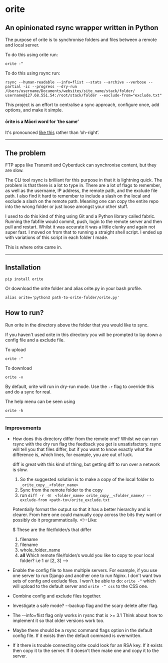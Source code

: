 # orite 
## An opinionated rsync wrapper written in Python

The purpose of orite is to synchronise folders and files between a remote and local server.

To do this using orite run:

    orite -^ 

To do this using rsync run:

    rsync --human-readable --info=flist --stats --archive --verbose --partial -ic --progress --dry-run /Users/username/Documents/websites/site_name/stack/folder/ username@127.68.551.54:/root/stack/folder --exclude-from="exclude.txt"

This project is an effort to centralise a sync approach, configure once, add options, and make it simple.

#### ōrite is a Māori word for ʻthe same’
It's pronounced [like this](https://s3.amazonaws.com/media.tewhanake.maori.nz/dictionary/4802.mp3) rather than ‘oh-right’.

***

## The problem

FTP apps like Transmit and Cyberduck can synchronise content, but they are slow.

The CLI tool rsync is brilliant for this purpose in that it is lightning quick. The problem is that there is a lot to type in. There are a lot of flags to remember, as well as the username, IP address, the remote path, and the exclude file path. I also find it hard to remember to include a slash on the local and exclude a slash on the remote path. Meaning one can copy the entire repo into the wrong folder or just loose amongst your other stuff.

I used to do this kind of thing using Git and a Python library called fabric. Running the fabfile would commit, push, login to the remote server and then pull and restart. Whilst it was accurate it was a little clunky and again not super fast. I moved on from that to running a straight shell script. I ended up with variations of this script in each folder I made. 

This is where orite came in.

***

## Installation

    pip install orite

Or download the orite folder and alias orite.py in your bash profile.

    alias orite='python3 path-to-orite-folder/orite.py'


## How to run?
Run orite in the directory above the folder that you would like to sync.

If you haven't used orite in this directory you will be prompted to lay down a config file and a exclude file.

To upload

    orite -^ 

To download

    orite -v

By default, orite will run in dry-run mode. Use the `-r` flag to override this and do a sync for real.

The help menu can be seen using

    orite -h

***

### Improvements
* How does this directory differ from the remote one?
    Whilst we can run rsync with the dry run flag the feedback you get is unsatisfactory. rsync will tell you that files differ, but if you want to know exactly what the difference is, which lines, for example, you are out of luck.

    diff is great with this kind of thing, but getting diff to run over a network is slow.

    1. So the suggested solution is to make a copy of the local folder to `_orite_copy__<folder_name>`
    2. Sync from the remote folder to the copy
    3. run `diff -r -N  <folder_name> orite_copy__<folder_name>/ --exclude-from <path-to>/orite_exclude.txt`

    Potentially format the output so that it has a better hierarchy and is clearer.
    From here one could manually copy across the bits they want or possibly do it programmatically. <!--Like:

    $ These are the file/folder/s that differ
    1. filename 
    2. filename
    3. whole_folder_name 
    4. __all__
    Which remote file/folder/s  would you like to copy to your local folder? i.e 1 or [2, 3] -->

* Enable the config file to have multiple servers. For example, if you use one server to run Django and another one to run Nginx. I don't want two sets of config and exclude files. I won't be able to do: `orite -^` which will upload to the default server and `orite -^ css` to the CSS one.
* Combine config and exclude files together.
* Investigate a safe mode? --backup flag and the scary delete after flag.
* The --info=flist flag only works in rysnc that is >= 3.1 Think about how to implement it so that older versions work too.
* Maybe there should be a rsync command flags option in the default config file. If it exists then the default command is overwritten.
* If it there is trouble connecting orite could look for an RSA key. If it exists then copy it to the server. If it doesn't then make one and copy it to the server.
